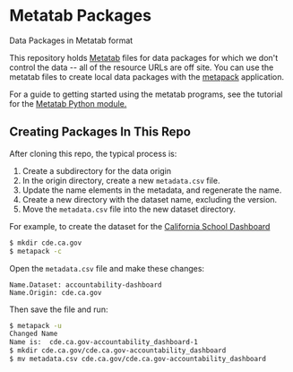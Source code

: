 # Metatab Packages

Data Packages in Metatab format

This repository holds [Metatab](http://metatab.org) files for data packages for which we don't control the data -- all of the resource URLs are off site. You can use the metatab files to create local data packages with the [metapack](https://github.com/CivicKnowledge/metapack) application.

For a guide to getting started using the metatab programs, see the tutorial for the [Metatab Python module.](https://github.com/CivicKnowledge/metatab-py)

## Creating Packages In This Repo

After cloning this repo, the typical process is:

1. Create a subdirectory for the data origin
2. In the origin directory, create a new `metadata.csv` file.
3. Update the name elements in the metadata, and regenerate the name. 
4. Create a new directory with the dataset name, excluding the version. 
5. Move the `metadata.csv` file into the new dataset directory. 

For example, to create the dataset for the [California School Dashboard](http://www.cde.ca.gov/ta/ac/cm/)

```bash
$ mkdir cde.ca.gov
$ metapack -c
```

Open the `metadata.csv` file and make these changes:

```
Name.Dataset: accountability-dashboard
Name.Origin: cde.ca.gov
```

Then save the file and run: 

```bash
$ metapack -u 
Changed Name
Name is:  cde.ca.gov-accountability_dashboard-1
$ mkdir cde.ca.gov/cde.ca.gov-accountability_dashboard
$ mv metadata.csv cde.ca.gov/cde.ca.gov-accountability_dashboard
```
